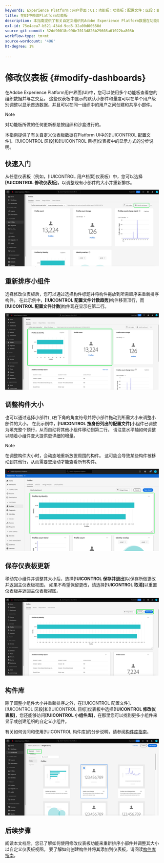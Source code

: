 ```yaml
---
keywords: Experience Platform；用户界面；UI；功能板；功能板；配置文件；区段；目标；许可证使用情况
title: 在UI中修改Platform功能板
description: 本指南提供了有关自定义组织的Adobe Experience Platform数据在功能板中的显示方式的分步说明。
exl-id: 75e4aea7-b521-434d-9cd5-32a00d00550d
source-git-commit: 32dd90018c990e7013d826b29608a61022ba808b
workflow-type: tm+mt
source-wordcount: '496'
ht-degree: 1%

---
```


# 修改仪表板 {#modify-dashboards}

在Adobe Experience Platform用户界面(UI)中，您可以使用多个功能板查看您的组织数据并与之交互。 这些仪表板中显示的默认小部件和量度可以在单个用户级别调整以显示首选数据，并且可以在同一组织中的用户之间创建和共享小部件。

>[!NOTE]
>
>对功能板所做的任何更新都是按组织和沙盒进行的。

本指南提供了有关自定义仪表板数据在Platform UI中的[!UICONTROL 配置文件]、[!UICONTROL 区段]和[!UICONTROL 目标]仪表板中的显示方式的分步说明。

## 快速入门

从任意仪表板（例如，[!UICONTROL 用户档案]仪表板）中，您可以选择&#x200B;**[!UICONTROL 修改仪表板]**，以调整现有小部件的大小并重新排序。

![已突出显示“修改”功能板的配置文件功能板。](../images/customization/modify-dashboard.png)

## 重新排序小组件

选择修改仪表板后，您可以通过选择构件标题并将构件拖放到所需顺序来重新排序构件。 在此示例中，**[!UICONTROL 配置文件计数趋势]**&#x200B;构件移至顶行，而&#x200B;**[!UICONTROL 配置文件计数]**&#x200B;构件现在显示在第二行。

![带有两个已重新排序小组件的配置文件仪表板突出显示。](../images/customization/move-widget.png)

## 调整构件大小

也可以通过选择小部件(`⌟`)右下角的角度符号并将小部件拖动到所需大小来调整小部件的大小。 在此示例中，**[!UICONTROL 按身份列出的配置文件]**&#x200B;小组件已调整为填充整个顶行，从而自动将其他小组件移动到第二行。 请注意水平轴如何调整以随着小组件变大提供更详细的增量。

>[!NOTE]
>
>在调整构件大小时，会动态地重新放置周围的构件。 这可能会导致某些构件被移动到其他行，从而需要您滚动才能查看所有构件。

![突出显示具有调整大小小部件的配置文件仪表板。](../images/customization/resize-widget.png)

## 保存仪表板更新

移动完小组件并调整其大小后，选择&#x200B;**[!UICONTROL 保存并退出]**&#x200B;以保存所做更改并返回主仪表板视图。 如果不希望保留更改，请选择&#x200B;**[!UICONTROL 取消]**&#x200B;以重置仪表板并返回主仪表板视图。

![已突出显示“取消”和“保存并退出”的用户档案仪表板。](../images/customization/save-changes.png)

## 构件库

除了调整小组件大小并重新排序之外，在[!UICONTROL 配置文件]、[!UICONTROL 区段]和[!UICONTROL 目标]仪表板中选择&#x200B;**[!UICONTROL 修改仪表板]**，您还能够访问&#x200B;**[!UICONTROL 小组件库]**，在那里您可以找到更多小组件来显示或创建组织的自定义小组件。

有关如何访问和使用[!UICONTROL 构件库]的分步说明，请参阅[构件库指南](widget-library.md)。

![突出显示“标准”和“自定义”的Widget库工作区。](../images/customization/widget-library.png)

## 后续步骤

阅读本文档后，您已了解如何使用修改仪表板功能来重新排序小部件并调整其大小以自定义仪表板视图。 要了解如何创建构件并将其添加到仪表板，请阅读[构件库指南](widget-library.md)。
